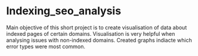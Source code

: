 # Indexing_seo_analysis
Main objective of this short project is to create visualisation of data about indexed pages of certain domains.
Visualisation is very helpful when analysing issues with non-indexed domains. Created graphs indiacte which error types were most common.
